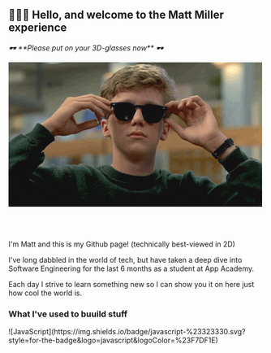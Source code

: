 <div>
  <h2> 🙋🏼‍♂️ Hello, and welcome to the Matt Miller experience </h2>
   <em>🕶️ **Please put on your 3D-glasses now** 🕶️</em>
</div>

![](glasses-gif.gif)

<br/>
<br/>

I'm Matt and this is my Github page! (technically best-viewed in 2D)

I've long dabbled in the world of tech, but have taken a deep dive into Software Engineering for the last 6 months as a student at App Academy.

Each day I strive to learn something new so I can show you it on here just how cool the world is.

<h3>What I've used to buuild stuff</h3>
<!-- <p> -->
![JavaScript](https://img.shields.io/badge/javascript-%23323330.svg?style=for-the-badge&logo=javascript&logoColor=%23F7DF1E)
<!-- </p> -->


<!--
**matchoomeelah/matchoomeelah** is a ✨ _special_ ✨ repository because its `README.md` (this file) appears on your GitHub profile.

Here are some ideas to get you started:

- 🔭 I’m currently working on ...
- 🌱 I’m currently learning ...
- 👯 I’m looking to collaborate on ...
- 🤔 I’m looking for help with ...
- 💬 Ask me about ...
- 📫 How to reach me: ...
- 😄 Pronouns: ...
- ⚡ Fun fact: ...
-->
